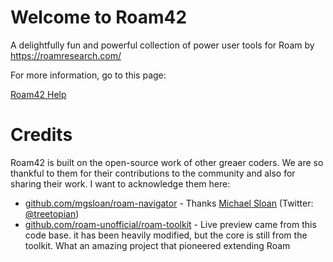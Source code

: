 # Welcome to Roam42 
A delightfully fun and powerful collection of power user tools for Roam by https://roamresearch.com/

For more information, go to this page:

[Roam42 Help](https://roamresearch.com/#/app/roamhacker/page/jI-X_cwaf)

# Credits
Roam42 is built on the open-source work of other greaer coders. 
We are so thankful to them for their contributions to the community 
and also for sharing their work. I want to acknowledge them here:

* [github.com/mgsloan/roam-navigator](https://github.com/mgsloan/roam-navigator) - Thanks [Michael Sloan](https://mgsloan.com) (Twitter: [@treetopian](https://twitter.com/treetopian))
* [github.com/roam-unofficial/roam-toolkit](https://github.com/roam-unofficial/roam-toolkit) - Live preview came from this code base. it has been heavily modified, but the core is still from the toolkit. What an amazing project that pioneered extending Roam
